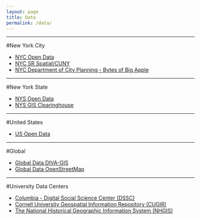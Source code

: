 ```yaml
---
layout: page
title: Data
permalink: /data/
---
```


<!--This is the base Jekyll theme. You can find out more info about customizing your Jekyll theme, as well as basic Jekyll usage documentation at [jekyllrb.com](http://jekyllrb.com/)

You can find the source code for the Jekyll new theme at: [github.com/jglovier/jekyll-new](https://github.com/jglovier/jekyll-new)

You can find the source code for Jekyll at [github.com/jekyll/jekyll](https://github.com/jekyll/jekyll)
-->

---

#New York City
* [NYC Open Data](https://nycopendata.socrata.com/)
* [NYC SR Spatial/CUNY](http://spatialityblog.com)
* [NYC Department of City Planning - Bytes of Big Apple](http://www.nyc.gov/html/dcp/html/bytes/applbyte.shtml)

---

#New York State
* [NYS Open Data](https://data.ny.gov/)
* [NYS GIS Clearinghouse](https://gis.ny.gov/)

---

#United States
* [US Open Data](https://www.data.gov/)

---

#Global
* [Global Data DIVA-GIS](http://www.diva-gis.org/)
* [Global Data OpenStreetMap](http://www.openstreetmap.org/)

---

#University Data Centers
* [Columbia - Digital Social Science Center (DSSC) ](http://gis.columbia.edu/data.html)
* [Cornell University Geospatial Information Repository (CUGIR)](http://cugir.mannlib.cornell.edu/)
* [The National Historical Geographic Information System (NHGIS)](https://www.nhgis.org/)